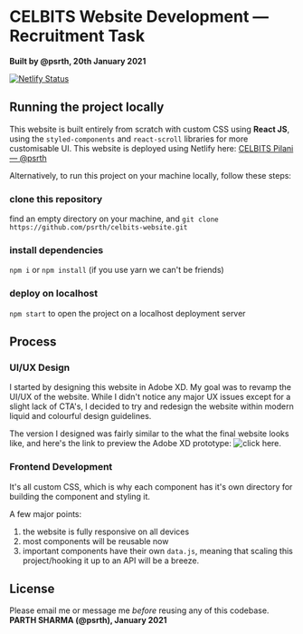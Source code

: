 # CELBITS Website Development — Recruitment Task
**Built by @psrth, 20th January 2021**  

[![Netlify Status](https://api.netlify.com/api/v1/badges/3298bc28-6897-4163-ac89-c782a8d8fd66/deploy-status)](https://app.netlify.com/sites/celbits-pilani-psrth/deploys)  

## Running the project locally
This website is built entirely from scratch with custom CSS using **React JS**, using the `styled-components` and `react-scroll` libraries for more customisable UI. This website is deployed using Netlify here: [CELBITS Pilani — @psrth](https://celbits-pilani-psrth.netlify.app/)  

Alternatively, to run this project on your machine locally, follow these steps:  

### clone this repository
find an empty directory on your machine, and `git clone https://github.com/psrth/celbits-website.git`  

### install dependencies
`npm i` or `npm install` (if you use yarn we can't be friends)  

### deploy on localhost
`npm start` to open the project on a localhost deployment server  


## Process

### UI/UX Design
I started by designing this website in Adobe XD. My goal was to revamp the UI/UX of the website.  While I didn't notice any major UX issues except for a slight lack of CTA's, I decided to try and redesign the website within  modern liquid and colourful design guidelines. 

The version I designed was fairly similar to the what the final website looks like, and here's the link to preview the Adobe XD prototype: ![click here](https://xd.adobe.com/view/1db74a03-597f-4eeb-a4fd-99751014d458-48e4/?fullscreen).

### Frontend Development
It's all custom CSS, which is why each component has it's own directory for building the component and styling it. 

A few major points:
1. the website is fully responsive on all devices
2. most components will be reusable now
3. important components have their own `data.js`, meaning that scaling this project/hooking it up to an API will be a breeze.

## License
Please email me or message me *before* reusing any of this codebase.  
**PARTH SHARMA (@psrth), January 2021**
